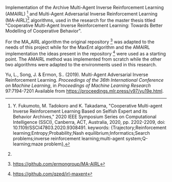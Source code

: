 Implementation of the Archive Multi-Agent Inverse Reinforcement Learning (AMAIRL) [^1] and Multi-Agent Adversarial Inverse Reinforcement Learning (MA-AIRL)[^2] algorithms, used in the research for the master thesis titled  "Cooperative Multi-Agent Inverse Reinforcement Learning: Towards Better Modelling of Cooperative Behavior".

For the MA_AIRL algorithm the original repository [^3] was adapted to the needs of this project while for the MaxEnt algorithm and the AMAIRL implementation the ideas present in the repository [^4] were used as a starting point. 
The AMAIRL method was implemented from scratch while the other two algorithms were adapted to the environments used in this research.

[^3]:  https://github.com/ermongroup/MA-AIRL
[^4]:  https://github.com/qzed/irl-maxent
[^1]: Y. Fukumoto, M. Tadokoro and K. Takadama, "Cooperative Multi-agent Inverse Reinforcement Learning Based on Selfish Expert and its Behavior Archives," 2020 IEEE Symposium Series on Computational Intelligence (SSCI), Canberra, ACT, Australia, 2020, pp. 2202-2209, doi: 10.1109/SSCI47803.2020.9308491. keywords: {Trajectory;Reinforcement learning;Entropy;Probability;Nash equilibrium;Informatics;Search problems;inverse reinforcement learning;multi-agent system;Q-learning;maze problem},
[^2]: 
Yu, L., Song, J. &amp; Ermon, S.. (2019). Multi-Agent Adversarial Inverse Reinforcement Learning. <i>Proceedings of the 36th International Conference on Machine Learning</i>, in <i>Proceedings of Machine Learning Research</i> 97:7194-7201 Available from https://proceedings.mlr.press/v97/yu19e.html.



 
